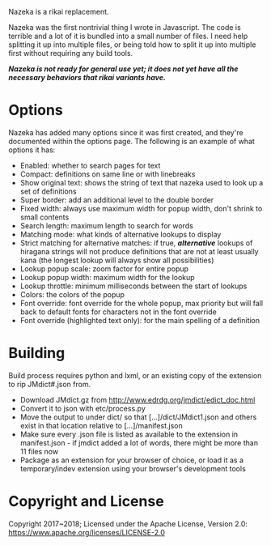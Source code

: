Nazeka is a rikai replacement.

Nazeka was the first nontrivial thing I wrote in Javascript. The code is terrible and a lot of it is bundled into a small number of files. I need help splitting it up into multiple files, or being told how to split it up into multiple first without requiring any build tools.

***Nazeka is not ready for general use yet; it does not yet have all the necessary behaviors that rikai variants have.***

# Options

Nazeka has added many options since it was first created, and they're documented within the options page. The following is an example of what options it has:

- Enabled: whether to search pages for text
- Compact: definitions on same line or with linebreaks
- Show original text: shows the string of text that nazeka used to look up a set of definitions
- Super border: add an additional level to the double border
- Fixed width: always use maximum width for popup width, don't shrink to small contents
- Search length: maximum length to search for words
- Matching mode: what kinds of alternative lookups to display
- Strict matching for alternative matches: if true, ***alternative*** lookups of hiragana strings will not produce definitions that are not at least usually kana (the longest lookup will always show all possibilities)
- Lookup popup scale: zoom factor for entire popup
- Lookup popup width: maximum width for the lookup
- Lookup throttle: minimum milliseconds between the start of lookups
- Colors: the colors of the popup
- Font override: font override for the whole popup, max priority but will fall back to default fonts for characters not in the font override
- Font override (highlighted text only): for the main spelling of a definition

# Building

Build process requires python and lxml, or an existing copy of the extension to rip JMdict#.json from.

- Download JMdict.gz from http://www.edrdg.org/jmdict/edict_doc.html
- Convert it to json with etc/process.py
- Move the output to under dict/ so that [...]/dict/JMdict1.json and others exist in that location relative to [...]/manifest.json
- Make sure every .json file is listed as available to the extension in manifest.json - if jmdict added a lot of words, there might be more than 11 files now
- Package as an extension for your browser of choice, or load it as a temporary/indev extension using your browser's development tools

# Copyright and License

Copyright 2017~2018; Licensed under the Apache License, Version 2.0: https://www.apache.org/licenses/LICENSE-2.0
